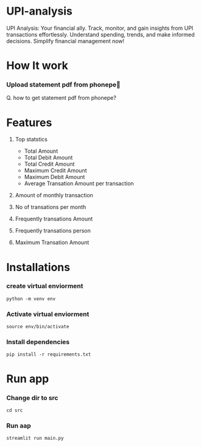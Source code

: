 # UPI-analysis
UPI Analysis: Your financial ally. Track, monitor, and gain insights from UPI transactions effortlessly. Understand spending, trends, and make informed decisions. Simplify financial management now!

# How It work
### Upload statement pdf from phonepe🤞
Q. how to get statement pdf from phonepe?

# Features
1. Top statstics 
    - Total Amount
    - Total Debit Amount
    - Total Credit Amount
    - Maximum Credit Amount
    - Maximum Debit Amount
    - Average Transation Amount per transaction 

2. Amount of monthly transaction 
3. No of transations per month
4. Frequently transations Amount
5. Frequently transations person
6. Maximum Transation Amount 

# Installations
### create virtual enviorment
```
python -m venv env
```
### Activate virtual enviorment
```
source env/bin/activate
```
### Install dependencies
```
pip install -r requirements.txt
```
# Run app
### Change dir to src
```
cd src
```
### Run aap
```
streamlit run main.py
```